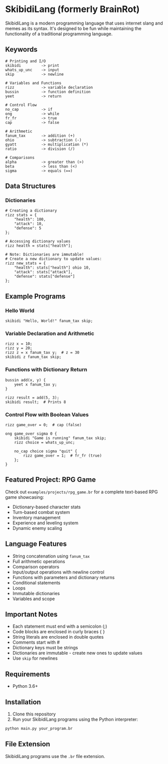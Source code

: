 # SkibidiLang (formerly BrainRot)

SkibidiLang is a modern programming language that uses internet slang and memes as its syntax. It's designed to be fun while maintaining the functionality of a traditional programming language.

## Keywords

```
# Printing and I/O
skibidi         -> print
whats_up_unc    -> input
skip            -> newline

# Variables and Functions
rizz            -> variable declaration
bussin          -> function definition
yeet            -> return

# Control Flow
no_cap          -> if
ong             -> while
fr_fr           -> true
cap             -> false

# Arithmetic
fanum_tax       -> addition (+)
ohio            -> subtraction (-)
gyatt           -> multiplication (*)
ratio           -> division (/)

# Comparisons
alpha           -> greater than (>)
beta            -> less than (<)
sigma           -> equals (==)
```

## Data Structures

### Dictionaries
```
# Creating a dictionary
rizz stats = {
    "health": 100,
    "attack": 10,
    "defense": 5
};

# Accessing dictionary values
rizz health = stats["health"];

# Note: Dictionaries are immutable!
# Create a new dictionary to update values:
rizz new_stats = {
    "health": stats["health"] ohio 10,
    "attack": stats["attack"],
    "defense": stats["defense"]
};
```

## Example Programs

### Hello World
```
skibidi "Hello, World!" fanum_tax skip;
```

### Variable Declaration and Arithmetic
```
rizz x = 10;
rizz y = 20;
rizz z = x fanum_tax y;  # z = 30
skibidi z fanum_tax skip;
```

### Functions with Dictionary Return
```
bussin add(x, y) {
    yeet x fanum_tax y;
}

rizz result = add(5, 3);
skibidi result;  # Prints 8
```

### Control Flow with Boolean Values
```
rizz game_over = 0;  # cap (false)

ong game_over sigma 0 {
    skibidi "Game is running" fanum_tax skip;
    rizz choice = whats_up_unc;
    
    no_cap choice sigma "quit" {
        rizz game_over = 1;  # fr_fr (true)
    };
}
```

## Featured Project: RPG Game
Check out `examples/projects/rpg_game.br` for a complete text-based RPG game showcasing:
- Dictionary-based character stats
- Turn-based combat system
- Inventory management
- Experience and leveling system
- Dynamic enemy scaling

## Language Features
- String concatenation using `fanum_tax`
- Full arithmetic operations
- Comparison operators
- Input/output operations with newline control
- Functions with parameters and dictionary returns
- Conditional statements
- Loops
- Immutable dictionaries
- Variables and scope

## Important Notes
- Each statement must end with a semicolon (;)
- Code blocks are enclosed in curly braces { }
- String literals are enclosed in double quotes
- Comments start with #
- Dictionary keys must be strings
- Dictionaries are immutable - create new ones to update values
- Use `skip` for newlines

## Requirements
- Python 3.6+

## Installation
1. Clone this repository
2. Run your SkibidiLang programs using the Python interpreter:
```bash
python main.py your_program.br
```

## File Extension
SkibidiLang programs use the `.br` file extension.
